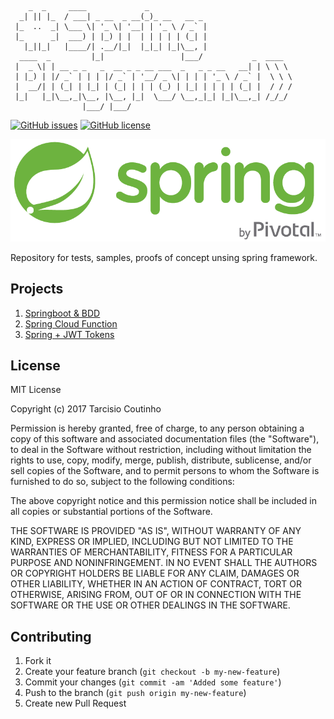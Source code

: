 ```
    _  _     ____             _
  _| || |_  / ___| _ __  _ __(_)_ __   __ _
 |_  ..  _| \___ \| '_ \| '__| | '_ \ / _` |
 |_      _|  ___) | |_) | |  | | | | | (_| |
   |_||_|   |____/| .__/|_|  |_|_| |_|\__, |
  ____  _         |_|                 |___/           _  ____
 |  _ \| | __ _ _   _  __ _ _ __ ___  _   _ _ __   __| | \ \ \
 | |_) | |/ _` | | | |/ _` | '__/ _ \| | | | '_ \ / _` |  \ \ \
 |  __/| | (_| | |_| | (_| | | | (_) | |_| | | | | (_| |  / / /
 |_|   |_|\__,_|\__, |\__, |_|  \___/ \__,_|_| |_|\__,_| /_/_/
                |___/ |___/

```
[![GitHub issues][Issues]](https://github.com/tacsio/spring-playground/issues)
[![GitHub license][License]](https://github.com/tacsio/spring-playground/blob/master/LICENSE)

![Logo][Logo]

Repository for tests, samples, proofs of concept unsing spring framework.

## Projects

1. [Springboot & BDD](bdd/)
2. [Spring Cloud Function](function/)
3. [Spring + JWT Tokens](jwt-spring/)

## License

MIT License

Copyright (c) 2017 Tarcisio Coutinho

Permission is hereby granted, free of charge, to any person obtaining a copy
of this software and associated documentation files (the "Software"), to deal
in the Software without restriction, including without limitation the rights
to use, copy, modify, merge, publish, distribute, sublicense, and/or sell
copies of the Software, and to permit persons to whom the Software is
furnished to do so, subject to the following conditions:

The above copyright notice and this permission notice shall be included in all
copies or substantial portions of the Software.

THE SOFTWARE IS PROVIDED "AS IS", WITHOUT WARRANTY OF ANY KIND, EXPRESS OR
IMPLIED, INCLUDING BUT NOT LIMITED TO THE WARRANTIES OF MERCHANTABILITY,
FITNESS FOR A PARTICULAR PURPOSE AND NONINFRINGEMENT. IN NO EVENT SHALL THE
AUTHORS OR COPYRIGHT HOLDERS BE LIABLE FOR ANY CLAIM, DAMAGES OR OTHER
LIABILITY, WHETHER IN AN ACTION OF CONTRACT, TORT OR OTHERWISE, ARISING FROM,
OUT OF OR IN CONNECTION WITH THE SOFTWARE OR THE USE OR OTHER DEALINGS IN THE
SOFTWARE.


## Contributing

1. Fork it
2. Create your feature branch (`git checkout -b my-new-feature`)
3. Commit your changes (`git commit -am 'Added some feature'`)
4. Push to the branch (`git push origin my-new-feature`)
5. Create new Pull Request


[Logo]: https://github.com/tacsio/spring-playground/blob/main/.github/spring.png?raw=true
[License]: https://img.shields.io/github/license/tacsio/spring-playground.svg
[Issues]: https://img.shields.io/github/issues/tacsio/spring-playground.svg
